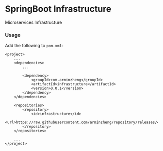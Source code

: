 # SpringBoot Infrastructure

Microservices Infrastructure

### Usage

Add the following to `pom.xml`:

```
<project>
    ...
    <dependencies>
        ...
        
        <dependency>
            <groupId>com.arminzheng</groupId>
            <artifactId>infrastructure</artifactId>
            <version>0.0.1</version>
        </dependency>
    </dependencies>

    <repositories>
        <repository>
            <id>infrastructure</id>
            <url>https://raw.githubusercontent.com/arminzheng/repository/releases/</url>
        </repository>
    </repositories>
    
    ...
</project>
```
